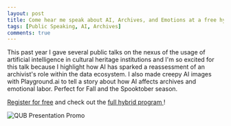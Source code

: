 ```yaml
---
layout: post
title: Come hear me speak about AI, Archives, and Emotions at a free hybrid conference at the Centre for Public History at Queen's University Belfast in Northern Ireland
tags: [Public Speaking, AI, Archives]
comments: true
---
```

This past year I gave several public talks on the nexus of the usage of artificial intelligence in cultural heritage institutions and I'm so excited for this talk because I highlight how AI has sparked a reassessment of an archivist's role within the data ecosystem. I also made creepy AI images with Playground.ai to tell a story about how AI affects archives and emotional labor. Perfect for Fall and the Spooktober season. 

[Register for free](https://www.eventbrite.co.uk/e/digital-public-history-in-a-divided-world-tickets-923677563457) and check out the [full hybrid program ](https://www.qub.ac.uk/research-centres/CentreforPublicHistory/annual-conference/#thursday-12-september-2918336-1)!

![QUB Presentation Promo](https://github.com/user-attachments/assets/be303669-1480-4c84-a45e-058027eaeb3c)



